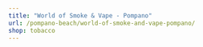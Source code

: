 ```yaml
---
title: "World of Smoke & Vape - Pompano"
url: /pompano-beach/world-of-smoke-and-vape-pompano/
shop: tobacco
---
```

